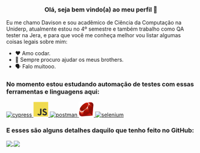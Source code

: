 <h3 align="center">Olá, seja bem vindo(a) ao meu perfil 🖖</h3>
Eu me chamo Davison e sou acadêmico de Ciência da Computação na Uniderp, atualmente estou no 4º semestre e também trabalho como QA tester na Jera, e para que você me conheça melhor vou listar algumas coisas legais sobre mim:

- ❤️ Amo codar.
- 🤝 Sempre procuro ajudar os meus brothers.
- 🗣️ Falo muitooo. 
<h3 align="left">No momento estou estudando automação de testes com essas ferramentas e linguagens aqui:</h3>
<p align="left"> <a href="https://www.cypress.io" target="_blank"> <img src="https://raw.githubusercontent.com/simple-icons/simple-icons/6e46ec1fc23b60c8fd0d2f2ff46db82e16dbd75f/icons/cypress.svg" alt="cypress" width="40" height="40"/> </a> <a href="https://developer.mozilla.org/en-US/docs/Web/JavaScript" target="_blank"> <img src="https://raw.githubusercontent.com/devicons/devicon/master/icons/javascript/javascript-original.svg" alt="javascript" width="40" height="40"/> </a> <a href="https://postman.com" target="_blank"> <img src="https://www.vectorlogo.zone/logos/getpostman/getpostman-icon.svg" alt="postman" width="40" height="40"/> </a> <a href="https://www.ruby-lang.org/en/" target="_blank"> <img src="https://raw.githubusercontent.com/devicons/devicon/master/icons/ruby/ruby-original.svg" alt="ruby" width="40" height="40"/> </a> <a href="https://www.selenium.dev" target="_blank"> <img src="https://raw.githubusercontent.com/detain/svg-logos/780f25886640cef088af994181646db2f6b1a3f8/svg/selenium-logo.svg" alt="selenium" width="40" height="40"/> </a> </p>
<h3 align="left">E esses são alguns detalhes daquilo que tenho feito no GitHub:</h3>
<a href="https://github.com/davisonalves/github-readme-stats">
  <img align="center" src="https://github-readme-stats.vercel.app/api?username=davisonalves" />
</a>
<a href="https://github.com/davisonalves/convoychat">
  <img align="center" src="https://github-readme-stats.vercel.app/api/top-langs/?username=davisonalves&layout=compact" />
</a>
